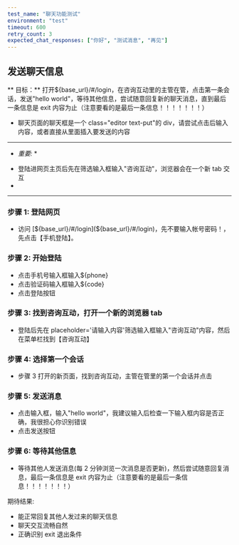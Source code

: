 ```yaml
---
test_name: "聊天功能测试"
environment: "test"
timeout: 600
retry_count: 3
expected_chat_responses: ["你好", "测试消息", "再见"]
---
```


## 发送聊天信息

** 目标：**
打开${base_url}/#/login，在咨询互动里的主管在管，点击第一条会话，发送"hello world"，等待其他信息，尝试随意回复新的聊天消息，直到最后一条信息是 exit 内容为止（注意要看的是最后一条信息！！！！！！！）

- 聊天页面的聊天框是一个 class="editor text-put"的 div，请尝试点击后输入内容，或者直接从里面插入要发送的内容

---

- _重要:_ \*

* 登陆进网页主页后先在筛选输入框输入"咨询互动"，浏览器会在一个新 tab 交互
*

---

### 步骤 1: 登陆网页

- 访问 [${base_url}/#/login](${base_url}/#/login)，先不要输入帐号密码！，先点击【手机登陆】。

### 步骤 2: 开始登陆

- 点击手机号输入框输入${phone}
- 点击验证码输入框输入${code}
- 点击登陆按钮

### 步骤 3: 找到咨询互动，打开一个新的浏览器 tab

- 登陆后先在 placeholder='请输入内容'筛选输入框输入"咨询互动"内容，然后在菜单栏找到【咨询互动】

### 步骤 4: 选择第一个会话

- 步骤 3 打开的新页面，找到咨询互动，主管在管里的第一个会话并点击

### 步骤 5: 发送消息

- 点击输入框，输入"hello world"，我建议输入后检查一下输入框内容是否正确，我很担心你识别错误
- 点击发送按钮

### 步骤 6: 等待其他信息

- 等待其他人发送消息(每 2 分钟浏览一次消息是否更新)，然后尝试随意回复消息，最后一条信息是 exit 内容为止（注意要看的是最后一条信息！！！！！！！）

期待结果:

- 能正常回复其他人发过来的聊天信息
- 聊天交互流畅自然
- 正确识别 exit 退出条件
